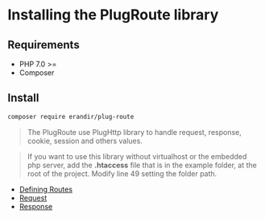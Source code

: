 # Installing the PlugRoute library

## Requirements
* PHP 7.0 >=
* Composer 

## Install
```bash
composer require erandir/plug-route
```

> The PlugRoute use PlugHttp library to handle request, response, cookie, session and others values.

>If you want to use this library without virtualhost or the embedded php server, add the **.htaccess** file that is in the example folder, at the root of the project. Modify line 49 setting the folder path.

* [Defining Routes](defining-routes.md)
* [Request](request.md)
* [Response](https://github.com/erandirjunior/plug-http/blob/master/doc/response.md)